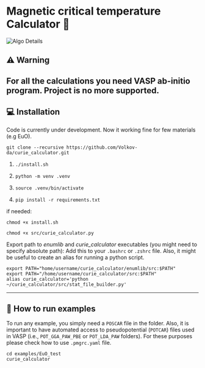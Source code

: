 # Magnetic critical temperature Calculator :magnet:
![Algo Details](/images/algo.png)
## :warning: Warning
For all the calculations you need VASP ab-initio program. 
Project is no more supported.
---
## :computer: Installation
Code is currently under development. Now it working fine for few materials (e.g EuO).


```
git clone --recursive https://github.com/Volkov-da/curie_calculator.git
```

1. `./install.sh`

2. `python -m venv .venv`

3. `source .venv/bin/activate`

4. `pip install -r requirements.txt`

if needed:

```
chmod +x install.sh
```
```
chmod +x src/curie_calculator.py
```

Export path to _enumlib_ and _curie_calculator_ executables (you might need to specify absolute path):
Add this to your `.bashrc` or `.zshrc` file. Also, it might be useful to create an alias for running a python script.

```
export PATH="home/username/curie_calculator/enumlib/src:$PATH"
export PATH="/home/username/curie_calculator/src:$PATH"
alias curie_calculator='python ~/curie_calculator/src/stat_file_builder.py'
```
---

## :compass: How to run examples

To run any example, you simply need a `POSCAR` file in the folder. Also, it is important to have automated access to pseudopotential (`POTCAR`) files used in VASP (i.e., `POT_GGA_PAW_PBE` or `POT_LDA_PAW` folders). For these purposes please check how to use `.pmgrc.yaml` file.

```
cd examples/EuO_test
curie_calculator
```
